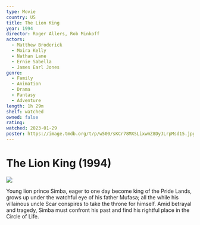```yaml
---
type: Movie
country: US
title: The Lion King
year: 1994
director: Roger Allers, Rob Minkoff
actors:
  - Matthew Broderick
  - Moira Kelly
  - Nathan Lane
  - Ernie Sabella
  - James Earl Jones
genre:
  - Family
  - Animation
  - Drama
  - Fantasy
  - Adventure
length: 1h 29m
shelf: watched
owned: false
rating:
watched: 2023-01-29
poster: https://image.tmdb.org/t/p/w500/sKCr78MXSLixwmZ8DyJLrpMsd15.jpg
---
```


# The Lion King (1994)

![](https://image.tmdb.org/t/p/w500/sKCr78MXSLixwmZ8DyJLrpMsd15.jpg)

Young lion prince Simba, eager to one day become king of the Pride Lands, grows up under the watchful eye of his father Mufasa; all the while his villainous uncle Scar conspires to take the throne for himself. Amid betrayal and tragedy, Simba must confront his past and find his rightful place in the Circle of Life.